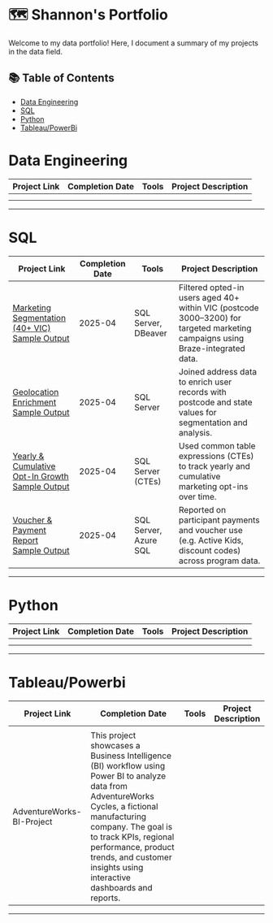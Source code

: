 # 🗺 Shannon's Portfolio

Welcome to my data portfolio! Here, I document a summary of my projects in the data field. 

## 📚 Table of Contents
- [Data Engineering](#data-engineering)
- [SQL](#sql)
- [Python](#python)
- [Tableau/PowerBi](#tableau/powerbi)

# Data Engineering

| Project Link | Completion Date | Tools | Project Description | 
|---|---|---|---|
|   |   |   |   |
|   |   |   |   |

***

# SQL

| Project Link | Completion Date | Tools | Project Description |
|---|---|---|---|
| [Marketing Segmentation (40+ VIC)](./sql/marketing_segment_40plus_vic.sql) <br> [Sample Output](./outputs/marketing_segment_40plus_vic_sample.csv) | 2025-04 | SQL Server, DBeaver | Filtered opted-in users aged 40+ within VIC (postcode 3000–3200) for targeted marketing campaigns using Braze-integrated data. |
| [Geolocation Enrichment](./sql/enrich_with_address_postcodes.sql) <br> [Sample Output](./outputs/enriched_personal_data_sample.csv) | 2025-04 | SQL Server | Joined address data to enrich user records with postcode and state values for segmentation and analysis. |
| [Yearly & Cumulative Opt-In Growth](./sql/yearly_cumulative_optin_growth.sql) <br> [Sample Output](./outputs/yearly_cumulative_optin_growth_sample.csv) | 2025-04 | SQL Server (CTEs) | Used common table expressions (CTEs) to track yearly and cumulative marketing opt-ins over time. |
| [Voucher & Payment Report](./sql/voucher_and_payment_usage_report.sql) <br> [Sample Output](./outputs/voucher_payment_sample.csv) | 2025-04 | SQL Server, Azure SQL | Reported on participant payments and voucher use (e.g. Active Kids, discount codes) across program data. |

***

# Python

| Project Link | Completion Date | Tools | Project Description | 
|---|---|---|---|
|   |   |   |   |
|   |   |   |   |

***

# Tableau/Powerbi

| Project Link | Completion Date | Tools | Project Description | 
|---|---|---|---|
|   |   |   |   |
| AdventureWorks-BI-Project | This project showcases a Business Intelligence (BI) workflow using Power BI to analyze data from AdventureWorks Cycles, a fictional manufacturing company. The goal is to track KPIs, regional performance, product trends, and customer insights using interactive dashboards and reports. | | 

***
